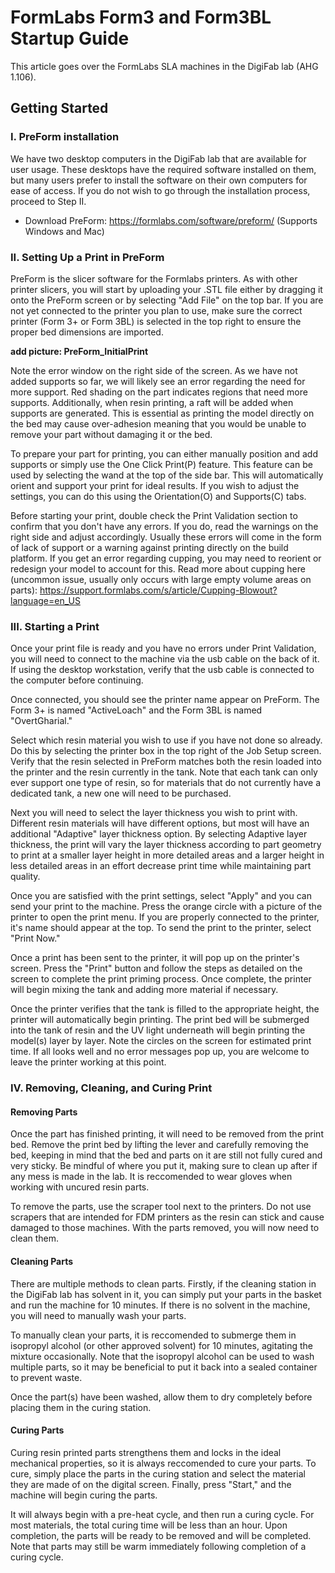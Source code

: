 # FormLabs Form3 and Form3BL Startup Guide

This article goes over the FormLabs SLA machines in the DigiFab lab (AHG 1.106). 

## Getting Started

### I. PreForm installation

We have two desktop computers in the DigiFab lab that are available for user usage. These desktops have the required software installed on them, but many users prefer to install the software on their own computers for ease of access. If you do not wish to go through the installation process, proceed to Step II.

+ Download PreForm: https://formlabs.com/software/preform/ (Supports Windows and Mac)


### II. Setting Up a Print in PreForm

PreForm is the slicer software for the Formlabs printers. As with other printer slicers, you will start by uploading your .STL file either by dragging it onto the PreForm screen or by selecting "Add File" on the top bar. If you are not yet connected to the printer you plan to use, make sure the correct printer (Form 3+ or Form 3BL) is selected in the top right to ensure the proper bed dimensions are imported.

**add picture: PreForm_InitialPrint**

Note the error window on the right side of the screen. As we have not added supports so far, we will likely see an error regarding the need for more support. Red shading on the part indicates regions that need more supports. Additionally, when resin printing, a raft will be added when supports are generated. This is essential as printing the model directly on the bed may cause over-adhesion meaning that you would be unable to remove your part without damaging it or the bed. 

To prepare your part for printing, you can either manually position and add supports or simply use the One Click Print(P) feature. This feature can be used by selecting the wand at the top of the side bar. This will automatically orient and support your print for ideal results. If you wish to adjust the settings, you can do this using the Orientation(O) and Supports(C) tabs.

Before starting your print, double check the Print Validation section to confirm that you don't have any errors. If you do, read the warnings on the right side and adjust accordingly. Usually these errors will come in the form of lack of support or a warning against printing directly on the build platform. If you get an error regarding cupping, you may need to reorient or redesign your model to account for this. Read more about cupping here (uncommon issue, usually only occurs with large empty volume areas on parts): https://support.formlabs.com/s/article/Cupping-Blowout?language=en_US

### III. Starting a Print

Once your print file is ready and you have no errors under Print Validation, you will need to connect to the machine via the usb cable on the back of it. If using the desktop workstation, verify that the usb cable is connected to the computer before continuing.

Once connected, you should see the printer name appear on PreForm. The Form 3+ is named "ActiveLoach" and the Form 3BL is named "OvertGharial."

Select which resin material you wish to use if you have not done so already. Do this by selecting the printer box in the top right of the Job Setup screen. Verify that the resin selected in PreForm matches both the resin loaded into the printer and the resin currently in the tank. Note that each tank can only ever support one type of resin, so for materials that do not currently have a dedicated tank, a new one will need to be purchased.

Next you will need to select the layer thickness you wish to print with. Different resin materials will have different options, but most will have an additional "Adaptive" layer thickness option. By selecting Adaptive layer thickness, the print will vary the layer thickness according to part geometry to print at a smaller layer height in more detailed areas and a larger height in less detailed areas in an effort decrease print time while maintaining part quality.

Once you are satisfied with the print settings, select "Apply" and you can send your print to the machine. Press the orange circle with a picture of the printer to open the print menu. If you are properly connected to the printer, it's name should appear at the top. To send the print to the printer, select "Print Now."

Once a print has been sent to the printer, it will pop up on the printer's screen. Press the "Print" button and follow the steps as detailed on the screen to complete the print priming process. Once complete, the printer will begin mixing the tank and adding more material if necessary.

Once the printer verifies that the tank is filled to the appropriate height, the printer will automatically begin printing. The print bed will be submerged into the tank of resin and the UV light underneath will begin printing the model(s) layer by layer. Note the circles on the screen for estimated print time. If all looks well and no error messages pop up, you are welcome to leave the printer working at this point.

### IV. Removing, Cleaning, and Curing Print

#### Removing Parts
Once the part has finished printing, it will need to be removed from the print bed. Remove the print bed by lifting the lever and carefully removing the bed, keeping in mind that the bed and parts on it are still not fully cured and very sticky. Be mindful of where you put it, making sure to clean up after if any mess is made in the lab. It is reccomended to wear gloves when working with uncured resin parts.

To remove the parts, use the scraper tool next to the printers. Do not use scrapers that are intended for FDM printers as the resin can stick and cause damaged to those machines. With the parts removed, you will now need to clean them.

#### Cleaning Parts
There are multiple methods to clean parts. Firstly, if the cleaning station in the DigiFab lab has solvent in it, you can simply put your parts in the basket and run the machine for 10 minutes. If there is no solvent in the machine, you will need to manually wash your parts.

To manually clean your parts, it is reccomended to submerge them in isopropyl alcohol (or other approved solvent) for 10 minutes, agitating the mixture occasionally. Note that the isopropyl alcohol can be used to wash multiple parts, so it may be beneficial to put it back into a sealed container to prevent waste. 

Once the part(s) have been washed, allow them to dry completely before placing them in the curing station.

#### Curing Parts
Curing resin printed parts strengthens them and locks in the ideal mechanical properties, so it is always reccomended to cure your parts. To cure, simply place the parts in the curing station and select the material they are made of on the digital screen. Finally, press "Start," and the machine will begin curing the parts. 

It will always begin with a pre-heat cycle, and then run a curing cycle. For most materials, the total curing time will be less than an hour. Upon completion, the parts will be ready to be removed and will be completed. Note that parts may still be warm immediately following completion of a curing cycle.
